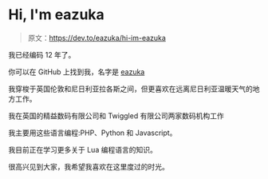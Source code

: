 # Hi, I'm eazuka

> 原文：<https://dev.to/eazuka/hi-im-eazuka>

我已经编码 12 年了。

你可以在 GitHub 上找到我，名字是 [eazuka](https://github.com/eazuka)

我穿梭于英国伦敦和尼日利亚拉各斯之间，但更喜欢在远离尼日利亚温暖天气的地方工作。

我在英国的精益数码有限公司和 Twiggled 有限公司两家数码机构工作

我主要用这些语言编程:PHP、Python 和 Javascript。

我目前正在学习更多关于 Lua 编程语言的知识。

很高兴见到大家，我希望我喜欢在这里度过的时光。